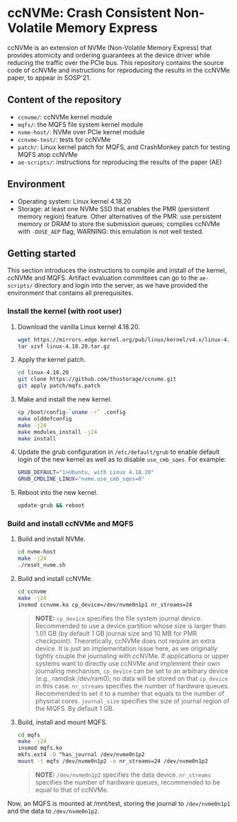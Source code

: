 # ccNVMe: Crash Consistent Non-Volatile Memory Express
ccNVMe is an extension of NVMe (Non-Volatile Memory Express) that provides atomicity and ordering guarantees at the device driver while reducing the traffic over the PCIe bus. This repository contains the source code of ccNVMe and instructions for reproducing the results in the ccNVMe paper, to appear in SOSP'21.

## Content of the repository 
* `ccnvme/`: ccNVMe kernel module
* `mqfs/`: the MQFS file system kernel module
* `nvme-host/`: NVMe over PCIe kernel module
* `ccnvme-test/`: tests for ccNVMe
* `patch/`: Linux kernel patch for MQFS, and CrashMonkey patch for testing MQFS atop ccNVMe
* `ae-scripts/`: instructions for reproducing the results of the paper (AE)

## Environment
* Operating system: Linux kernel 4.18.20
* Storage: at least one NVMe SSD that enables the PMR (persistent memory region) feature. Other alternatives of the PMR: use persistent memory or DRAM to store the submission queues; complies ccNVMe with `-DUSE_AEP` flag; WARNING: this emulation is not well tested.

## Getting started
This section introduces the instructions to compile and install of the kernel, ccNVMe and MQFS. Artifact evaluation committees can go to the `ae-scripts/` directory and login into the server, as we have provided the environment that contains all prerequisites.

### Install the kernel (with root user)
1. Download the vanilla Linux kernel 4.18.20.
    ```bash
    wget https://mirrors.edge.kernel.org/pub/linux/kernel/v4.x/linux-4.18.20.tar.gz
    tar xzvf linux-4.18.20.tar.gz
    ```
2. Apply the kernel patch.
    ```bash
    cd linux-4.18.20
    git clone https://github.com/thustorage/ccnvme.git
    git apply patch/mqfs.patch
    ```
3. Make and install the new kernel.
    ```bash
    cp /boot/config-`uname -r` .config
    make olddefconfig 
    make -j24
    make modules_install -j24
    make install 
    ```
4. Update the grub configuration in `/etc/default/grub` to enable default login of the new kernel as well as to disable `use_cmb_sqes`. For example:
    ```bash
    GRUB_DEFAULT="1>Ubuntu, with Linux 4.18.20"
    GRUB_CMDLINE_LINUX="nvme.use_cmb_sqes=0"
    ```
5. Reboot into the new kernel.
    ```bash
    update-grub && reboot 
    ```
### Build and install ccNVMe and MQFS 
1. Build and install NVMe.
    ```bash
    cd nvme-host
    make -j24
    ./reset_nvme.sh
    ```
2. Build and install ccNVMe.
    ```bash
    cd ccnvme
    make -j24
    insmod ccnvme.ko cp_device=/dev/nvme0n1p1 nr_streams=24
    ```
    > **NOTE:** `cp_device` specifies the file system journal device. Recommended to use a device partition whose size is larger than 1.01 GB (by default 1 GB journal size and 10 MB for PMR checkpoint). Theoretically, ccNVMe does not require an extra device. It is just an implementation issue here, as we originally tightly couple the journaling with ccNVMe. If applications or upper systems want to directly use ccNVMe and implement their own journaling mechanism, `cp_device` can be set to an arbitrary device (e.g., ramdisk /dev/ram0); no data will be stored on that `cp_device` in this case.
    `nr_streams` specifies the number of hardware queues. Recommended to set it to a number that equals to the number of physical cores.
    `journal_size` specifies the size of journal region of the MQFS. By default 1 GB.
3. Build, install and mount MQFS.
    ```bash
    cd mqfs
    make -j24
    insmod mqfs.ko
    mkfs.ext4 -O ^has_journal /dev/nvme0n1p2 
    mount -t mqfs /dev/nvme0n1p2 -o nr_streams=24 /dev/nvme0n1p2
    ```
    > **NOTE:** `/dev/nvme0n1p2` specifies the data device.
    `nr_streams` specifies the number of hardware queues, recommended to be equal to that of ccNVMe.

Now, an MQFS is mounted at /mnt/test, storing the journal to `/dev/nvme0n1p1` and the data to `/dev/nvme0n1p2`.